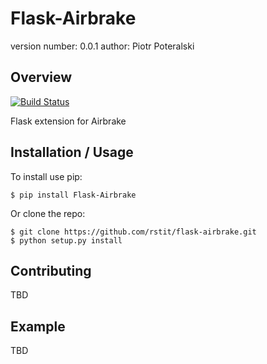Flask-Airbrake
===============================

version number: 0.0.1
author: Piotr Poteralski

Overview
--------
[![Build Status](https://travis-ci.org/rstit/flask-airbrake.svg?branch=master)](https://travis-ci.org/rstit/flask-airbrake)

Flask extension for Airbrake

Installation / Usage
--------------------

To install use pip:

    $ pip install Flask-Airbrake


Or clone the repo:

    $ git clone https://github.com/rstit/flask-airbrake.git
    $ python setup.py install
    
Contributing
------------

TBD

Example
-------

TBD